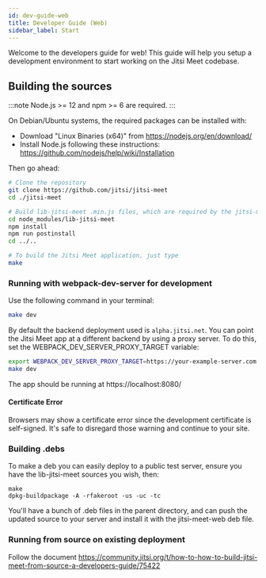 ```yaml
---
id: dev-guide-web
title: Developer Guide (Web)
sidebar_label: Start
---
```


Welcome to the developers guide for web! This guide will help you setup a development
environment to start working on the Jitsi Meet codebase.

## Building the sources

:::note
Node.js >= 12 and npm >= 6 are required.
:::

On Debian/Ubuntu systems, the required packages can be installed with:
- Download "Linux Binaries (x64)" from https://nodejs.org/en/download/
- Install Node.js following these instructions: https://github.com/nodejs/help/wiki/Installation

Then go ahead:
```bash
# Clone the repository
git clone https://github.com/jitsi/jitsi-meet
cd ./jitsi-meet

# Build lib-jitsi-meet .min.js files, which are required by the jitsi-meet build process
cd node_modules/lib-jitsi-meet
npm install
npm run postinstall
cd ../..

# To build the Jitsi Meet application, just type
make
```

### Running with webpack-dev-server for development

Use the following command in your terminal:

```bash
make dev
```

By default the backend deployment used is `alpha.jitsi.net`. You can point the Jitsi Meet app at a different backend by using a proxy server. To do this, set the WEBPACK_DEV_SERVER_PROXY_TARGET variable:

```bash
export WEBPACK_DEV_SERVER_PROXY_TARGET=https://your-example-server.com
make dev
```

The app should be running at https://localhost:8080/

#### Certificate Error

Browsers may show a certificate error since the development certificate is self-signed. It's safe to disregard those
warning and continue to your site.

### Building .debs

To make a deb you can easily deploy to a public test server, ensure you have the lib-jitsi-meet sources you wish, then:
```
make
dpkg-buildpackage -A -rfakeroot -us -uc -tc
```

You'll have a bunch of .deb files in the parent directory, and can push the updated source to your server and install it with the jitsi-meet-web deb file.

### Running from source on existing deployment

Follow the document https://community.jitsi.org/t/how-to-how-to-build-jitsi-meet-from-source-a-developers-guide/75422

